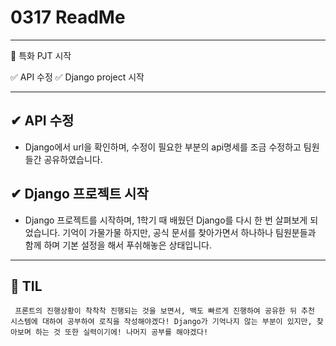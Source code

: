 # 0317 ReadMe

---

🚩 특화 PJT 시작

✅ API 수정
✅ Django project 시작

---

## ✔  API 수정

* Django에서 url을 확인하며, 수정이 필요한 부분의 api명세를 조금 수정하고 팀원들간 공유하였습니다.



## ✔  Django 프로젝트 시작

* Django 프로젝트를 시작하며, 1학기 때 배웠던 Django를 다시 한 번 살펴보게 되었습니다. 기억이 가물가물 하지만, 공식 문서를 찾아가면서 하나하나 팀원분들과 함께 하며 기본 설정을 해서 푸쉬해놓은 상태입니다.

---

## 📖 TIL

```
 프론트의 진행상황이 착착착 진행되는 것을 보면서, 백도 빠르게 진행하여 공유한 뒤 추천 시스템에 대하여 공부하여 로직을 작성해야겠다! Django가 기억나지 않는 부분이 있지만, 찾아보며 하는 것 또한 실력이기에! 나머지 공부를 해야겠다!
```



